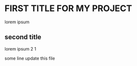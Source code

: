 # FIRST TITLE FOR MY PROJECT
lorem ipsum 

## second title
lorem ipsum 2 1


some line update this file